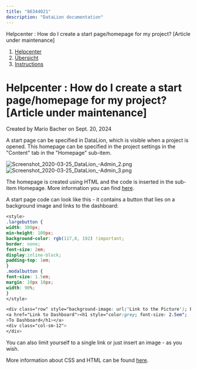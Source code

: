 ```yaml
---
title: "86344021"
description: "DataLion documentation"
---
```


Helpcenter : How do I create a start page/homepage for my project? \[Article under maintenance\]  

1.  [Helpcenter](index.html)
2.  [Übersicht](2982609.html)
3.  [Instructions](Instructions_85524497.html)

# Helpcenter : How do I create a start page/homepage for my project? \[Article under maintenance\]

Created by Mario Bacher on Sept. 20, 2024

A start page can be specified in DataLion, which is visible when a project is opened. This homepage can be specified in the project settings in the "Content" tab in the "Homepage" sub-item.

![Screenshot_2020-03-25_DataLion_-_Admin_2_.png](/img/86212935.png?width=760)![Screenshot_2020-03-25_DataLion_-_Admin_3_.png](/img/86212942.png?width=760)

The homepage is created using HTML and the code is inserted in the sub-item Homepage. More information you can find [here](https://datalion.zendesk.com/hc/de/articles/360021461619-What-is-HTML-).

A start page code can look like this - it contains a button that lies on a background image and links to the dashboard:

```css
<style>
.largebutton {
width: 300px;
min-height: 100px;
background-color: rgb(117,0, 192) !important;
border: none;
font-size: 2em;
display:inline-block;
padding-top: 1em;
}
.modalbutton {
font-size: 1.5em;
margin: 10px 10px;
width: 90%;
}
</style>

<div class="row" style="background-image: url('Link to the Picture'); background-repeat: no-repeat; min-height: 1000px; min-width: 700px; padding: 0 2em">
<a href="Link to Dashboard"><h1 style="color:grey; font-size: 2.5em"; 
>To Dashboard</h1></a>
<div class="col-sm-12">
</div>
```

You can also limit yourself to a single link or just insert an image - as you wish.

More information about CSS and HTML can be found [here](https://datalion.zendesk.com/hc/de/articles/4426668104978-Specific-HTML-CSS-elements-in-DataLion).